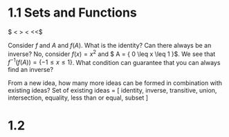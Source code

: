 # 1.1 Sets and Functions

$ <  > < <<$

Consider $f$ and $A$ and $f(A)$. What is the identity? Can there always be an inverse? 
No, consider $f(x)=x^2$ and $ A = \{ 0 \leq x \leq 1 \}$. We see that $f^{-1}(f(A)) = \{ -1 \leq x \leq 1 \}$. 
What condition can guarantee that you can always find an inverse?

From a new idea, how many more ideas can be formed in combination with existing ideas?
Set of existing ideas = [ identity, inverse, transitive, union, intersection, equality, less than or equal, subset ]

# 1.2 


